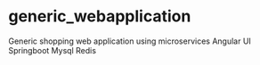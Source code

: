 # generic_webapplication
Generic shopping web application using microservices
Angular UI
Springboot
Mysql
Redis
